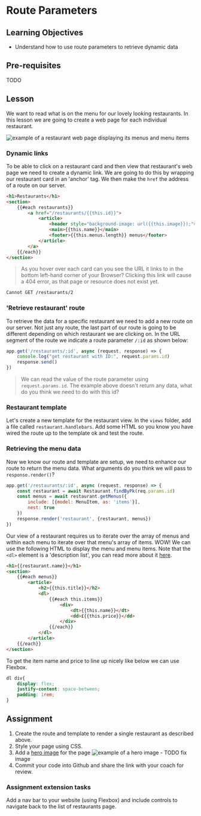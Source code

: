 # Route Parameters

## Learning Objectives
* Understand how to use route parameters to retrieve dynamic data

## Pre-requisites
TODO

## Lesson
We want to read what is on the menu for our lovely looking restaurants. In this lesson we are going to create a web page for each individual restaurant.

![example of a restaurant web page displaying its menus and menu items](https://user-images.githubusercontent.com/4499581/95021384-9caed100-0668-11eb-9fbc-9d93ea06a54b.jpg)

### Dynamic links

To be able to click on a restaurant card and then view that restaurant's web page we need to create a dynamic link. We are going to do this by wrapping our restaurant card in an 'anchor' tag. We then make the `href` the address of a route on our server.

```html
<h1>Restaurants</h1>
<section>
    {{#each restaurants}}
        <a href="/restaurants/{{this.id}}">
            <article>
                <header style="background-image: url({{this.image}});">
                <main>{{this.name}}</main>
                <footer>{{this.menus.length}} menus</footer>
            </article>
        </a>
    {{/each}}
</section>
```
> As you hover over each card can you see the URL it links to in the bottom left-hand corner of your Browser? Clicking this link will cause a 404 error, as that page or resource does not exist yet.

```sh
Cannot GET /restaurants/2
```

### 'Retrieve restaurant' route

To retrieve the data for a specific restaurant we need to add a new route on our server. Not just any route, the last part of our route is going to be different depending on which restaurant we are clicking on. In the URL segment of the route we indicate a route parameter `/:id` as shown below:

```javascript
app.get('/restaurants/:id', async (request, response) => {
    console.log("get restaurant with ID:", request.params.id)
    response.send()
})
```
> We can read the value of the route parameter using `request.params.id`. The example above doesn't return any data, what do you think we need to do with this id?

### Restaurant template
Let's create a new template for the restaurant view. In the `views` folder, add a file called `restaurant.handlebars`. Add some HTML so you know you have wired the route up to the template ok and test the route.

### Retrieving the menu data
Now we know our route and template are setup, we need to enhance our route to return the menu data. What arguments do you think we will pass to `response.render()`?

```javascript
app.get('/restaurants/:id', async (request, response) => {
    const restaurant = await Restaurant.findByPk(req.params.id)
    const menus = await restaurant.getMenus({
        include: [{model: MenuItem, as: 'items'}],
        nest: true
    })
    response.render('restaurant', {restaurant, menus})
})
```

Our view of a restaurant requires us to iterate over the array of menus and within each menu to iterate over that menu's array of items. WOW! We can use the following HTML to display the menu and menu items. Note that the `<dl>` element is a 'description list', you can read more about it [here](https://developer.mozilla.org/en-US/docs/Web/HTML/Element/dl). 

```html
<h1>{{restaurant.name}}</h1>
<section>
    {{#each menus}}
        <article>
            <h2>{{this.title}}</h2>
            <dl>
                {{#each this.items}}
                    <div>
                        <dt>{{this.name}}</dt>
                        <dd>£{{this.price}}</dd>
                    </div>
                {{/each}}
            </dl>
        </article>
    {{/each}}
</section>
```

To get the item name and price to line up nicely like below we can use Flexbox.

```css
dl div{
    display: flex;
    justify-content: space-between;
    padding: 1rem;
}
```

## Assignment
  1. Create the route and template to render a single restaurant as described above.
  1. Style your page using CSS.
  1. Add a [hero image](https://www.w3schools.com/howto/howto_css_hero_image.asp) for the page
  ![example of a hero image](https://user-images.githubusercontent.com/4499581/95021581-adac1200-0669-11eb-84da-cfdf9befc65c.jpg) - TODO fix image
  1. Commit your code into Github and share the link with your coach for review.

### Assignment extension tasks
Add a nav bar to your website (using Flexbox) and include controls to navigate back to the list of restaurants page.



